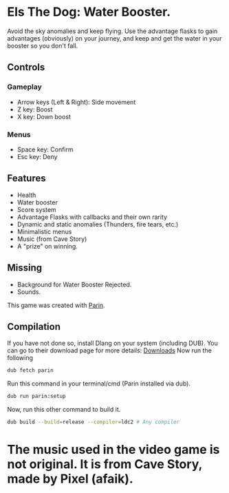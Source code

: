 # Els The Dog: Water Booster.

Avoid the sky anomalies and keep flying. Use the advantage flasks to gain advantages (obviously) on your journey, and keep and get the water in your booster so you don't fall.

## Controls

### Gameplay
- Arrow keys (Left & Right): Side movement
- Z key: Boost
- X key: Down boost

### Menus
- Space key: Confirm
- Esc key: Deny

## Features
- Health
- Water booster
- Score system
- Advantage Flasks with callbacks and their own rarity
- Dynamic and static anomalies (Thunders, fire tears, etc.)
- Minimalistic menus
- Music (from Cave Story)
- A "prize" on winning.

## Missing
- Background for Water Booster Rejected.
- Sounds.

This game was created with [Parin](https://github.com/Kapendev/parin).

## Compilation

If you have not done so, install Dlang on your system (including DUB). You can go to their download page for more details: [Downloads](https://dlang.org/download.html)
Now run the following
```sh
dub fetch parin
```

Run this command in your terminal/cmd (Parin installed via dub).
```sh
dub run parin:setup
```

Now, run this other command to build it.
```sh
dub build --build=release --compiler=ldc2 # Any compiler
```

# The music used in the video game is not original. It is from Cave Story, made by Pixel (afaik).

